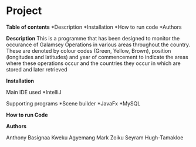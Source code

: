 # Project

**Table of contents**
*Description
*Installation
*How to run code
*Authors


**Description**
This is a programme that has been designed to monitor the occurance of Galamsey Operations in various areas throughout 
the country. These are denoted by colour codes (Green, Yellow, Brown), position (longitudes and latitudes) and year of commencement to indicate the areas where these operations occur and the countries they occur in which are stored and later retrieved  


**Installation**

Main IDE used
*IntelliJ

Supporting programs
*Scene builder
*JavaFx
*MySQL


**How to run Code**







**Authors**

Anthony Basignaa
Kweku Agyemang
Mark Zoiku
Seyram Hugh-Tamakloe
